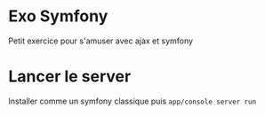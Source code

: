 # Exo Symfony
Petit exercice pour s'amuser avec ajax et symfony

# Lancer le server
Installer comme un symfony classique puis
`app/console server run`

